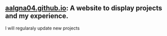 ## [aalgna04.github.io](http://aalgna04.github.io): A website to display projects and my experience.
I will regularaly update new projects
